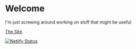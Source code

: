 # Welcome

I'm just screwing around working on stuff that might be useful

[The Site](https://peaceful-heyrovsky-96583c.netlify.app).

[![Netlify Status](https://api.netlify.com/api/v1/badges/f6b067dd-d570-410d-8380-4e6fca7e674c/deploy-status)](https://app.netlify.com/sites/peaceful-heyrovsky-96583c/deploys)

